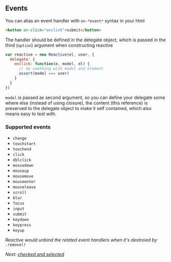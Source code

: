 ## Events

You can alias an event handler with `on-*event*` syntax in your html

``` html
<button on-click="onclick">submit</button>
```

The handler should be defined in the delegate object, which is passed in the third (`option`) argument when constructing reactive

``` js
var reactive = new Reactive(el, user, {
  delegate: {
    onclick: function(e, model, el) {
      // do somthing with model and element
      assert(model === user)
    }
  }
})
```
`model` is passed as second argument, so you can define your delegate some where else (instead of using closure), the
content (this reference) is preserved to the delegate object to make it self contained, which also means easy to test with.

### Supported events

  * `change`
  * `touchstart`
  * `touchend`
  * `click`
  * `dblclick`
  * `mousedown`
  * `mouseup`
  * `mousemove`
  * `mouseenter`
  * `mouseleave`
  * `scroll`
  * `blur`
  * `focus`
  * `input`
  * `submit`
  * `keydown`
  * `keypress`
  * `keyup`

_Reactive would unbind the related event handlers when it's destroied by `.remove()`_


  *Next: [checked and selected](./checked.html)*
